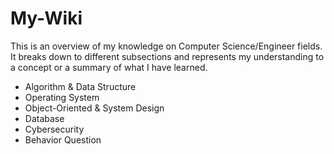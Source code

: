 # My-Wiki

This is an overview of my knowledge on Computer Science/Engineer fields. It breaks down to different subsections and represents my understanding to a concept or a summary of what I have learned.

* Algorithm & Data Structure
* Operating System
* Object-Oriented & System Design
* Database
* Cybersecurity
* Behavior Question
